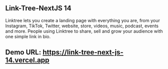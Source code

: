 ## Link-Tree-NextJS 14

Linktree lets you create a landing page with everything you are, from your Instagram, TikTok, Twitter, website, store, videos, music, podcast, events and more. People using Linktree to share, sell and grow your audience with one simple link in bio.

## Demo URL: https://link-tree-next-js-14.vercel.app
